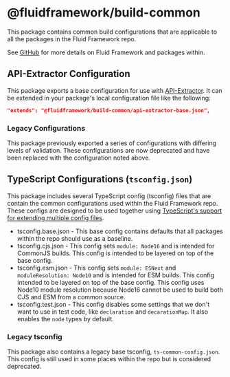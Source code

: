 # @fluidframework/build-common

This package contains common build configurations that are applicable to all the packages in the Fluid Framework repo.

See [GitHub](https://github.com/microsoft/FluidFramework) for more details on Fluid Framework and packages within.

## API-Extractor Configuration

This package exports a base configuration for use with [API-Extractor](https://api-extractor.com/).
It can be extended in your package's local configuration file like the following:

```json
"extends": "@fluidframework/build-common/api-extractor-base.json",
```

### Legacy Configurations

This package previously exported a series of configurations with differing levels of validation.
These configurations are now deprecated and have been replaced with the configuration noted above.

## TypeScript Configurations (`tsconfig.json`)

This package includes several TypeScript config (tsconfig) files that are contain the common configurations used within
the Fluid Framework repo. These configs are designed to be used together using [TypeScript's support for extending
multiple config
files](https://www.typescriptlang.org/docs/handbook/release-notes/typescript-5-0.html#supporting-multiple-configuration-files-in-extends).

-   tsconfig.base.json - This base config contains defaults that all packages within the repo should use as a baseline.
-   tsconfig.cjs.json - This config sets `module: Node16` and is intended for CommonJS builds. This config is intended to
    be layered on top of the base config.
-   tsconfig.esm.json - This config sets `module: ESNext` and `moduleResolution: Node10` and is intended for ESM builds. This config
    intended to be layered on top of the base config. This config uses Node10 module resolution because Node16 cannot be
    used to build both CJS and ESM from a common source.
-   tsconfig.test.json - This config disables some settings that we don't want to use in test code, like `declaration` and
    `decarationMap`. It also enables the `node` types by default.

### Legacy tsconfig

This package also contains a legacy base tsconfig, `ts-common-config.json`. This config is still used in some places
within the repo but is considered deprecated.
